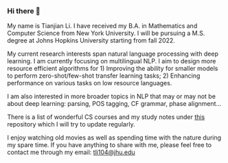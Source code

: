 ### Hi there 👋 
My name is Tianjian Li. I have received my B.A. in Mathematics and Computer Science from New York University. I will be pursuing a M.S. degree at Johns Hopkins University starting from fall 2022.

My current research interests span natural language processing with deep learning. I am currently focusing on multilingual NLP. I aim to design more resource efficient algorithms for 1) Improving the ability for smaller models to perform zero-shot/few-shot transfer learning tasks; 2) Enhancing  performance on various tasks on low resource languages. 

I am also interested in more broader topics in NLP that may or may not be about deep learning: parsing, POS tagging, CF grammar, phase alignment...

There is a list of wonderful CS courses and my study notes under [this](https://github.com/truthbutcher/studymaterials) repository which I will try to update regularly.

I enjoy watching old movies as well as spending time with the nature during my spare time. 
If you have anything to share with me, please feel free to contact me through my email: tli104@jhu.edu


